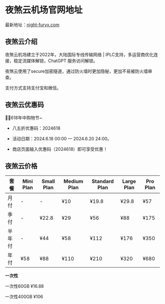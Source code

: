 # 夜煞云机场官网地址

最新地址：[night-furyx.com](https://a.loveyesha.com/index.php#/register?code=RbOoCJB9)

## 夜煞云介绍

夜煞云机场建立于2022年，大陆国际专线传输网络 | IPLC支持，多运营商优化连接，稳定流媒体解锁，ChatGPT 服务访问解锁。

夜煞云使用了secure加密隧道，通过防火墙时更加隐秘，更加不易被防火墙审查。

支付方式支持支付宝和微信。

## 夜煞云优惠码

🥳🥳618年中购物节~

- 八五折优惠码：2024618

-  活动日期：2024.6.18  00:00 — 2024.6.20 24:00。

-  商店页面输入优惠码（2024618）即可享受优惠！

## 夜煞云价格

|套餐|Mini Plan|Small Plan|Medium Plan|Standard Plan|Large Plan|Pro Plan|
|----|----|----|----|----|----|----|
|月付|-|-|¥10|¥19.8|¥29.8|¥57|
|季付|-|¥22.8|¥29|¥56|¥88|¥175|
|半年付|-|¥44|¥58|¥112|¥176|¥350|
|年付|¥58|¥88|¥110|¥210|¥320|¥680|

**一次性**

一次性60GB ¥16.88

一次性400GB ¥106


